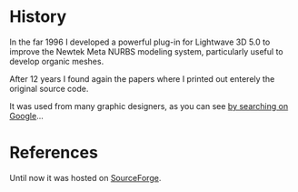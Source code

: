 # History

In the far 1996 I developed a powerful plug-in for Lightwave 3D 5.0 to improve the Newtek Meta NURBS modeling system, particularly useful to develop organic meshes. 

After 12 years I found again the papers where I printed out enterely the original source code.

It was used from many graphic designers, as you can see [by searching on Google](https://www.google.it/search?client=ubuntu&hs=oAW&ei=PuHlWtLfDcSBU5bKk2g&q=planemetasplitter&oq=planemetasplitter&gs_l=psy-ab.3...3703.3703.0.3794.1.1.0.0.0.0.0.0..0.0....0...1c.1.64.psy-ab..1.0.0....0.zr1IuuEfSl4)...

# References

Until now it was hosted on [SourceForge](https://sourceforge.net/projects/planemetasplit/).
